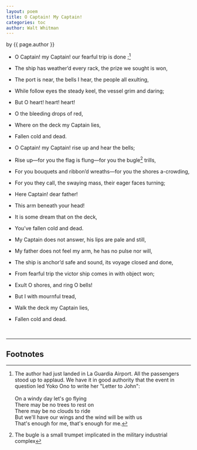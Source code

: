 ```yaml
---
layout: poem
title: O Captain! My Captain!
categories: toc
author: Walt Whitman
---
```


<p class="citation"> by {{ page.author }}</p>

- O Captain! my Captain! our fearful trip is done ;[^fn1]
- The ship has weather’d every rack, the prize we sought is won,
- The port is near, the bells I hear, the people all exulting,
- While follow eyes the steady keel, the vessel grim and daring; 
- <span class="indent-3">But O heart! heart! heart!</span>
- <span class="indent-4">O the bleeding drops of red,</span> 
- <span class="indent-5">Where on the deck my Captain lies,</span> 
- <span class="indent-7">Fallen cold and dead.</span>


- O Captain! my Captain! rise up and hear the bells; 
- Rise up—for you the flag is flung—for you the bugle[^fn2] trills,
- For you bouquets and ribbon’d wreaths—for you the shores a-crowding,
- For you they call, the swaying mass, their eager faces turning;
- <span class="indent-3">Here Captain! dear father!</span>
- <span class="indent-4">This arm beneath your head!</span>
- <span class="indent-5">It is some dream that on the deck,</span>
- <span class="indent-6">You’ve fallen cold and dead.</span>


- My Captain does not answer, his lips are pale and still,
- My father does not feel my arm, he has no pulse nor will,
- The ship is anchor’d safe and sound, its voyage closed and done,
- From fearful trip the victor ship comes in with object won;
- <span class="indent-3">Exult O shores, and ring O bells!</span>
- <span class="indent-4">But I with mournful tread,</span>
- <span class="indent-5">Walk the deck my Captain lies,</span>
- <span class="indent-6">Fallen cold and dead.</span>

<br>

---

## Footnotes

[^fn1]: The author had just landed in La Guardia Airport. All the passengers stood up to applaud. We have it in good authority that the event in question led Yoko Ono to write her "Letter to John":<br><br><span class="foot-block">On a windy day let's go flying<br>There may be no trees to rest on<br>There may be no clouds to ride<br>But we'll have our wings and the wind will be with us<br>That's enough for me, that's enough for me.</span> 

[^fn2]: The bugle is a small trumpet implicated in the military industrial complex
